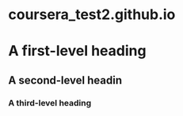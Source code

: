 # coursera_test2.github.io
# A first-level heading
## A second-level headin
### A third-level heading

